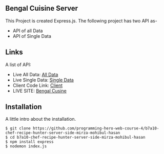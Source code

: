 ## Bengal Cuisine Server
This Project is created Express.js.
The following project has two API as-
* API of all Data
* API of Single Data

## Links
A list of API:
* Live All Data: [All Data](https://b7a10-chef-recipe-hunter-server-side-mirza-mirza-mohibul-hasan.vercel.app/chefs) 
* Live Single Data: [Single Data](https://b7a10-chef-recipe-hunter-server-side-mirza-mirza-mohibul-hasan.vercel.app/chefs/) 
* Client Code Link: [Client](https://github.com/programming-hero-web-course-4/b7a10-chef-recipe-hunter-client-side-mirza-mohibul-hasan)
* LIVE SITE: [Bengal Cusine](https://b7a10-chef-recipe-hunter-88f79.web.app/)
## Installation
A little intro about the installation. 
```
$ git clone https://github.com/programming-hero-web-course-4/b7a10-chef-recipe-hunter-server-side-mirza-mohibul-hasan
$ cd b7a10-chef-recipe-hunter-server-side-mirza-mohibul-hasan
$ npm install express
$ nodemon index.js
```
